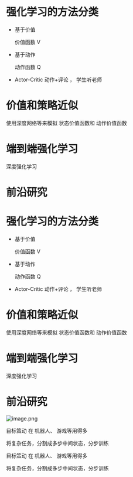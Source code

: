 # 强化学习的方法分类

- 基于价值
    
    价值函数 V
    
- 基于动作
    
    动作函数 Q
    
- Actor-Critic 动作+评论 ， 学生听老师
    

# 价值和策略近似

使用深度网络等来模拟 状态价值函数和 动作价值函数

# 端到端强化学习

深度强化学习

# 前沿研究

# 强化学习的方法分类

- 基于价值
    
    价值函数 V
    
- 基于动作
    
    动作函数 Q
    
- Actor-Critic 动作+评论 ， 学生听老师
    

# 价值和策略近似

使用深度网络等来模拟 状态价值函数和 动作价值函数

# 端到端强化学习

深度强化学习

# 前沿研究

![image.png](https://cdn.jsdelivr.net/gh/AustinSuun/image/img/20250429075339371.png)


目标策动 在 机器人、 游戏等用得多

将复杂任务，分割成多步中间状态，分步训练

目标策动 在 机器人、 游戏等用得多

将复杂任务，分割成多步中间状态，分步训练